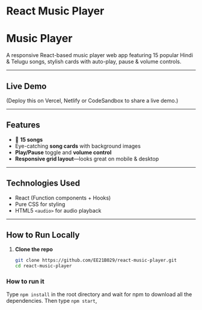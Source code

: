# React Music Player

# Music Player

A responsive React-based music player web app featuring 15 popular Hindi & Telugu songs, stylish cards with auto-play, pause & volume controls.

---

## Live Demo

(Deploy this on Vercel, Netlify or CodeSandbox to share a live demo.)

---

## Features

- 🎵 **15 songs**
- Eye-catching **song cards** with background images
- **Play/Pause** toggle and **volume control**
- **Responsive grid layout**—looks great on mobile & desktop

---

## Technologies Used

- React (Function components + Hooks)
- Pure CSS for styling
- HTML5 `<audio>` for audio playback

---

## How to Run Locally

1. **Clone the repo**  
   ```bash
   git clone https://github.com/EE21B029/react-music-player.git
   cd react-music-player


### How to run it

Type `npm install` in the root directory and wait for npm to download all the dependencies. Then type `npm start`,

 
